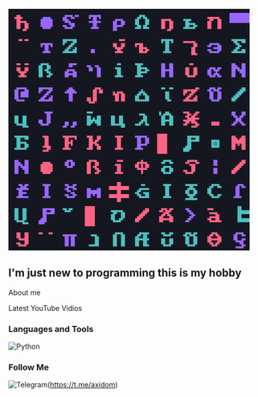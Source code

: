 ![Header](https://github.com/Axidom-ru/Axidom-ru/blob/main/assets/header.png)

## I'm just new to programming this is my hobby

About me

Latest YouTube Vidios

### Languages and Tools
![Python](https://img.shields.io/badge/-Python-090909?style=for-the-badge&logo=python&logoColor=2aab20)

### Follow Me
![Telegram](https://img.shields.io/badge/-Telegram-090909?style=for-the-badge&logo=python&logoColor=27A0D9)(https://t.me/axidom)